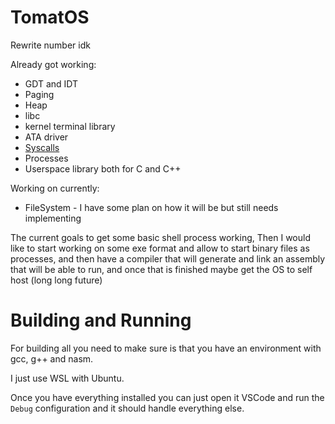 # TomatOS

Rewrite number idk

Already got working:
* GDT and IDT
* Paging
* Heap
* libc
* kernel terminal library
* ATA driver
* [Syscalls](syscalls.md)
* Processes
* Userspace library both for C and C++

Working on currently:
* FileSystem - I have some plan on how it will be but still needs implementing

The current goals to get some basic shell process working, Then I would like to start working on some exe format and allow to start binary files as processes, and then have a compiler that will generate and link an assembly that will be able to run, and once that is finished maybe get the OS to self host (long long future)

# Building and Running
For building all you need to make sure is that you have an environment with gcc, g++ and nasm.

I just use WSL with Ubuntu.

Once you have everything installed you can just open it VSCode and run the `Debug` configuration and it should handle everything else.
